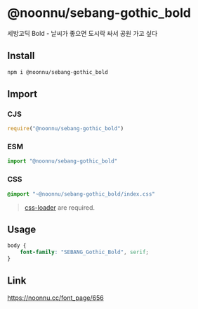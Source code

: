 # @noonnu/sebang-gothic_bold
세방고딕 Bold - 날씨가 좋으면 도시락 싸서 공원 가고 싶다

## Install
```sh
npm i @noonnu/sebang-gothic_bold
```
## Import
### CJS
```js
require("@noonnu/sebang-gothic_bold")
```
### ESM
```js
import "@noonnu/sebang-gothic_bold"
```
### CSS 
```css
@import "~@noonnu/sebang-gothic_bold/index.css"
```
> [css-loader](https://github.com/webpack-contrib/css-loader) are required.

## Usage
```css
body {
    font-family: "SEBANG_Gothic_Bold", serif;
}
```

## Link
https://noonnu.cc/font_page/656